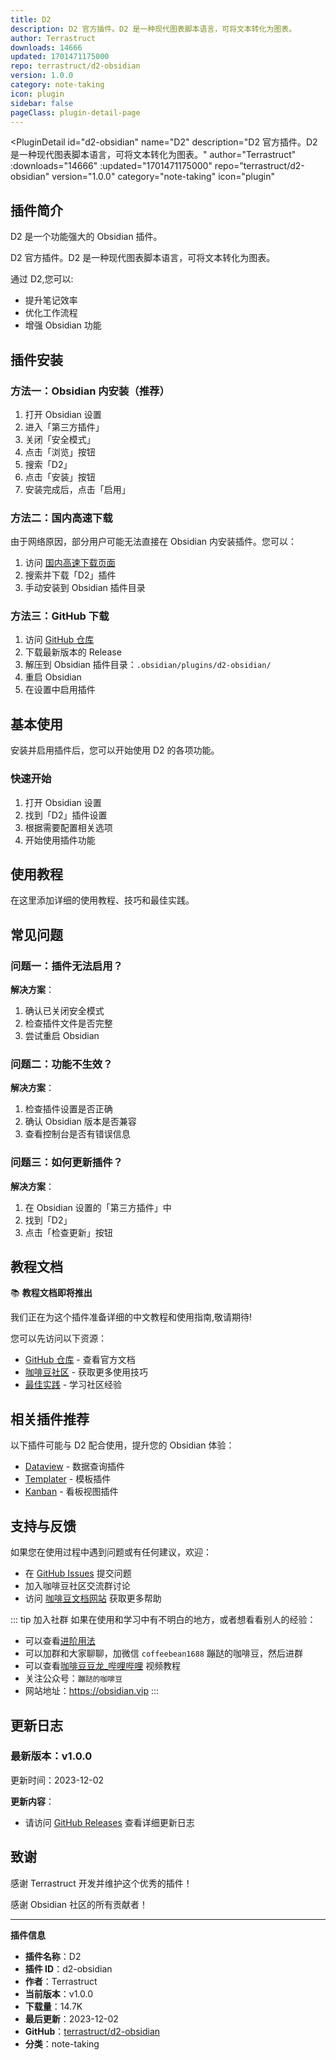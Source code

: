 ```yaml
---
title: D2
description: D2 官方插件。D2 是一种现代图表脚本语言，可将文本转化为图表。
author: Terrastruct
downloads: 14666
updated: 1701471175000
repo: terrastruct/d2-obsidian
version: 1.0.0
category: note-taking
icon: plugin
sidebar: false
pageClass: plugin-detail-page
---
```


<PluginDetail
  id="d2-obsidian"
  name="D2"
  description="D2 官方插件。D2 是一种现代图表脚本语言，可将文本转化为图表。"
  author="Terrastruct"
  :downloads="14666"
  :updated="1701471175000"
  repo="terrastruct/d2-obsidian"
  version="1.0.0"
  category="note-taking"
  icon="plugin"
>

<!-- AUTO_GENERATED_START -->
## 插件简介

D2 是一个功能强大的 Obsidian 插件。

D2 官方插件。D2 是一种现代图表脚本语言，可将文本转化为图表。

通过 D2,您可以:

- 提升笔记效率
- 优化工作流程
- 增强 Obsidian 功能

<!-- AUTO_GENERATED_END -->

<!-- AUTO_GENERATED_START -->
## 插件安装

### 方法一：Obsidian 内安装（推荐）

1. 打开 Obsidian 设置
2. 进入「第三方插件」
3. 关闭「安全模式」
4. 点击「浏览」按钮
5. 搜索「D2」
6. 点击「安装」按钮
7. 安装完成后，点击「启用」

### 方法二：国内高速下载

由于网络原因，部分用户可能无法直接在 Obsidian 内安装插件。您可以：

1. 访问 [国内高速下载页面](/zh/documentation/obsidian-plugins-download.html)
2. 搜索并下载「D2」插件
3. 手动安装到 Obsidian 插件目录

### 方法三：GitHub 下载

1. 访问 [GitHub 仓库](https://github.com/terrastruct/d2-obsidian)
2. 下载最新版本的 Release
3. 解压到 Obsidian 插件目录：`.obsidian/plugins/d2-obsidian/`
4. 重启 Obsidian
5. 在设置中启用插件

## 基本使用

安装并启用插件后，您可以开始使用 D2 的各项功能。

### 快速开始

1. 打开 Obsidian 设置
2. 找到「D2」插件设置
3. 根据需要配置相关选项
4. 开始使用插件功能

<!-- AUTO_GENERATED_END -->

<!-- CUSTOM_CONTENT_START:tutorial -->
## 使用教程

在这里添加详细的使用教程、技巧和最佳实践。

<!-- CUSTOM_CONTENT_END:tutorial -->

<!-- SHARED_CONTENT_START -->
## 常见问题

### 问题一：插件无法启用？

**解决方案**：
1. 确认已关闭安全模式
2. 检查插件文件是否完整
3. 尝试重启 Obsidian

### 问题二：功能不生效？

**解决方案**：
1. 检查插件设置是否正确
2. 确认 Obsidian 版本是否兼容
3. 查看控制台是否有错误信息

### 问题三：如何更新插件？

**解决方案**：
1. 在 Obsidian 设置的「第三方插件」中
2. 找到「D2」
3. 点击「检查更新」按钮

## 教程文档

📚 **教程文档即将推出**

我们正在为这个插件准备详细的中文教程和使用指南,敬请期待!

您可以先访问以下资源：
- [GitHub 仓库](https://github.com/terrastruct/d2-obsidian) - 查看官方文档
- [咖啡豆社区](/zh/bases/) - 获取更多使用技巧
- [最佳实践](/zh/best-practices/) - 学习社区经验

## 相关插件推荐

以下插件可能与 D2 配合使用，提升您的 Obsidian 体验：

- [Dataview](/zh/plugins/dataview.html) - 数据查询插件
- [Templater](/zh/plugins/templater-obsidian.html) - 模板插件
- [Kanban](/zh/plugins/obsidian-kanban.html) - 看板视图插件

## 支持与反馈

如果您在使用过程中遇到问题或有任何建议，欢迎：

- 在 [GitHub Issues](https://github.com/terrastruct/d2-obsidian/issues) 提交问题
- 加入咖啡豆社区交流群讨论
- 访问 [咖啡豆文档网站](https://obsidian.vip) 获取更多帮助

::: tip 加入社群
如果在使用和学习中有不明白的地方，或者想看看别人的经验：
- 可以查看[进阶用法](/zh/advanced)
- 可以加群和大家聊聊，加微信 `coffeebean1688` 蹦跶的咖啡豆，然后进群
- 可以查看[咖啡豆豆龙_哔哩哔哩](https://space.bilibili.com/618777356) 视频教程
- 关注公众号：`蹦跶的咖啡豆`
- 网站地址：https://obsidian.vip
:::
<!-- SHARED_CONTENT_END -->

<!-- AUTO_GENERATED_START -->
## 更新日志

### 最新版本：v1.0.0

更新时间：2023-12-02

**更新内容**：
- 请访问 [GitHub Releases](https://github.com/terrastruct/d2-obsidian/releases) 查看详细更新日志

## 致谢

感谢 Terrastruct 开发并维护这个优秀的插件！

感谢 Obsidian 社区的所有贡献者！

---

**插件信息**
- **插件名称**：D2
- **插件 ID**：d2-obsidian
- **作者**：Terrastruct
- **当前版本**：v1.0.0
- **下载量**：14.7K
- **最后更新**：2023-12-02
- **GitHub**：[terrastruct/d2-obsidian](https://github.com/terrastruct/d2-obsidian)
- **分类**：note-taking
<!-- AUTO_GENERATED_END -->

</PluginDetail>

